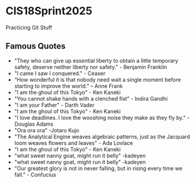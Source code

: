 # CIS18Sprint2025
Practicing Git Stuff

## Famous Quotes

* "They who can give up essential liberty to obtain a little temporary safety, deserve neither liberty nor safety." - Benjamin Franklin
* "I came I saw I conquered." - Ceaser
* “How wonderful it is that nobody need wait a single moment before starting to improve the world.” – Anne Frank
* "I am the ghoul of this Tokyo" - Ken Kaneki
* "You cannot shake hands with a clenched fist" - Indira Gandhi
* "I am your Father" - Darth Vader
* "I am the ghoul of this Tokyo" - Ken Kaneki
* "I love deadlines. I love the wooshing noise they make as they fly by." - Douglas Adams
* "Ora ora ora" -Jotaro Kujo
* "The Analytical Engine weaves algebraic patterns, just as the Jacquard loom weaves flowers and leaves" - Ada Lovlace
* "I am the ghoul of this Tokyo" - Ken Kaneki
* "what sweet nanny goat, might run it belly" -kadeyen 
* "what sweet nanny goat, might run it belly" -kadeyen 
* "Our greatest glory is not in never falling, but in rising every time we fall." - Confucius